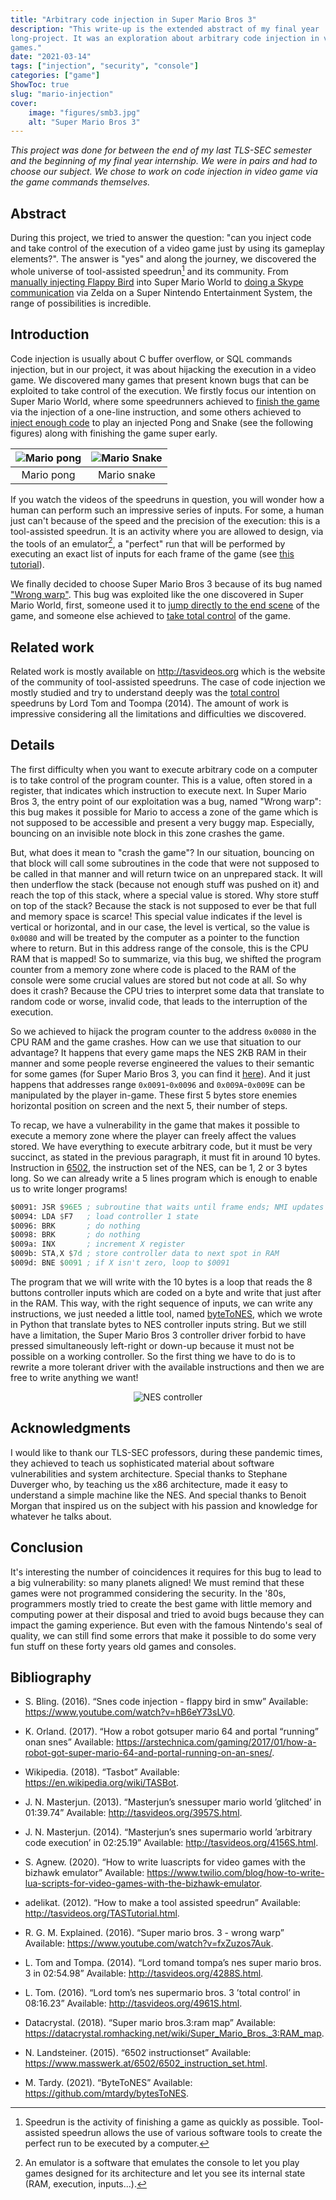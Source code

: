 ```yaml
---
title: "Arbitrary code injection in Super Mario Bros 3"
description: "This write-up is the extended abstract of my final year
long-project. It was an exploration about arbitrary code injection in video
games."
date: "2021-03-14"
tags: ["injection", "security", "console"]
categories: ["game"]
ShowToc: true
slug: "mario-injection"
cover:
    image: "figures/smb3.jpg"
    alt: "Super Mario Bros 3"
---
```


*This project was done for between the end of my last TLS-SEC semester and the
beginning of my final year internship. We were in pairs and had to choose our
subject. We chose to work on code injection in video game via the game commands
themselves.*

## Abstract

During this project, we tried to answer the question: \"can you inject code and
take control of the execution of a video game just by using its gameplay
elements?\". The answer is \"yes\" and along the journey, we discovered the
whole universe of tool-assisted speedrun[^1] and its community. From [manually
injecting Flappy Bird](https://www.youtube.com/watch?v=hB6eY73sLV0) into Super
Mario World to [doing a Skype
communication](https://arstechnica.com/gaming/2017/01/how-a-robot-got-super-mario-64-and-portal-running-on-an-snes/)
via Zelda on a Super Nintendo Entertainment System, the range of possibilities
is incredible.

## Introduction

Code injection is usually about C buffer overflow, or SQL commands injection,
but in our project, it was about hijacking the execution in a video game. We
discovered many games that present known bugs that can be exploited to take
control of the execution. We firstly focus our intention on Super Mario World,
where some speedrunners achieved to [finish the game](http://tasvideos.org/3957S.html) via the injection of a
one-line instruction, and some others
achieved to [inject enough code](http://tasvideos.org/4156S.html) to play an injected Pong and
Snake (see the following figures) along with
finishing the game super early.

![Mario pong](figures/mario_pong.png) | ![Mario Snake](figures/mario_snake.png)
:-----------------------------------: | :-------------------------------------:
Mario pong                            | Mario snake

If you watch the videos of the speedruns in question, you will wonder how a
human can perform such an impressive series of inputs. For some, a human just
can't because of the speed and the precision of the execution: this is a
tool-assisted speedrun. It is an activity where you are allowed to design, via
the tools of an emulator[^2], a \"perfect\" run that will be performed by
executing an exact list of inputs for each frame of the game (see [this
tutorial](http://tasvideos.org/TASTutorial.html)).

We finally decided to choose Super Mario Bros 3 because of its bug named
[\"Wrong warp\"](https://www.youtube.com/watch?v=fxZuzos7Auk). This bug was
exploited like the one discovered in Super Mario World, first, someone used it
to [jump directly to the end scene](http://tasvideos.org/4288S.html) of the
game, and someone else achieved to [take total
control](http://tasvideos.org/4961S.html) of the game.

## Related work

Related work is mostly available on <http://tasvideos.org> which is the website
of the community of tool-assisted speedruns. The case of code injection we
mostly studied and try to understand deeply was the [total
control](http://tasvideos.org/4961S.html) speedruns by Lord Tom and Toompa
(2014). The amount of work is impressive considering all the limitations and
difficulties we discovered.

## Details

The first difficulty when you want to execute arbitrary code on a computer is
to take control of the program counter. This is a value, often stored in a
register, that indicates which instruction to execute next. In Super Mario Bros
3, the entry point of our exploitation was a bug, named \"Wrong warp\": this
bug makes it possible for Mario to access a zone of the game which is not
supposed to be accessible and present a very buggy map. Especially, bouncing on
an invisible note block in this zone crashes the game.

But, what does it mean to \"crash the game\"? In our situation, bouncing on
that block will call some subroutines in the code that were not supposed to be
called in that manner and will return twice on an unprepared stack. It will
then underflow the stack (because not enough stuff was pushed on it) and reach
the top of this stack, where a special value is stored. Why store stuff on top
of the stack? Because the stack is not supposed to ever be that full and memory
space is scarce! This special value indicates if the level is vertical or
horizontal, and in our case, the level is vertical, so the value is `0x0080`
and will be treated by the computer as a pointer to the function where to
return.  But in this address range of the console, this is the CPU RAM that is
mapped! So to summarize, via this bug, we shifted the program counter from a
memory zone where code is placed to the RAM of the console were some crucial
values are stored but not code at all. So why does it crash? Because the CPU
tries to interpret some data that translate to random code or worse, invalid
code, that leads to the interruption of the execution.

So we achieved to hijack the program counter to the address `0x0080` in the CPU
RAM and the game crashes. How can we use that situation to our advantage? It
happens that every game maps the NES 2KB RAM in their manner and some people
reverse engineered the values to their semantic for some games (for Super Mario
Bros 3, you can find it
[here](https://datacrystal.romhacking.net/wiki/Super_Mario_Bros._3:RAM_map)).
And it just happens that addresses range `0x0091`-`0x0096` and
`0x009A`-`0x009E` can be manipulated by the player in-game. These first 5 bytes
store enemies horizontal position on screen and the next 5, their number of
steps.

To recap, we have a vulnerability in the game that makes it possible to execute
a memory zone where the player can freely affect the values stored. We have
everything to execute arbitrary code, but it must be very succinct, as stated
in the previous paragraph, it must fit in around 10 bytes. Instruction in
[6502](https://www.masswerk.at/6502/6502_instruction_set.html), the instruction
set of the NES, can be 1, 2 or 3 bytes long. So we can already write a 5 lines
program which is enough to enable us to write longer programs!

```.asm
$0091: JSR $96E5 ; subroutine that waits until frame ends; NMI updates controllers & $15 counter
$0094: LDA $F7   ; load controller 1 state
$0096: BRK       ; do nothing
$0098: BRK       ; do nothing
$009a: INX       ; increment X register
$009b: STA,X $7d ; store controller data to next spot in RAM
$009d: BNE $0091 ; if X isn't zero, loop to $0091
```

The program that we will write with the 10 bytes is a loop that reads the 8
buttons controller inputs which are coded on a byte and write that just after
in the RAM. This way, with the right sequence of inputs, we can write any
instructions, we just needed a little tool, named
[byteToNES](https://github.com/mtardy/bytesToNES), which we wrote in Python that
translate bytes to NES controller inputs string.  But we still have a
limitation, the Super Mario Bros 3 controller driver forbid to have pressed
simultaneously left-right or down-up because it must not be possible on a
working controller. So the first thing we have to do is to rewrite a more
tolerant driver with the available instructions and then we are free to write
anything we want!

<p align="center">
  <img src="figures/nes-controller.png" title="NES controller" alt="NES controller" />
</p>

## Acknowledgments

I would like to thank our TLS-SEC professors, during these pandemic times, they
achieved to teach us sophisticated material about software vulnerabilities and
system architecture. Special thanks to Stephane Duverger who, by teaching us
the x86 architecture, made it easy to understand a simple machine like the NES.
And special thanks to Benoit Morgan that inspired us on the subject with his
passion and knowledge for whatever he talks about.

## Conclusion

It's interesting the number of coincidences it requires for this bug to lead to
a big vulnerability: so many planets aligned! We must remind that these games
were not programmed considering the security. In the '80s, programmers mostly
tried to create the best game with little memory and computing power at their
disposal and tried to avoid bugs because they can impact the gaming experience.
But even with the famous Nintendo's seal of quality, we can still find some
errors that make it possible to do some very fun stuff on these forty years old
games and consoles.

## Bibliography

-  S. Bling. (2016). “Snes code injection - flappy bird in smw” Available:
https://www.youtube.com/watch?v=hB6eY73sLV0.

-  K.  Orland. (2017).  “How  a  robot  gotsuper mario 64 and portal
“running” onan snes” Available:
https://arstechnica.com/gaming/2017/01/how-a-robot-got-super-mario-64-and-portal-running-on-an-snes/.

-  Wikipedia. (2018). “Tasbot” Available:
https://en.wikipedia.org/wiki/TASBot.

-  J. N. Masterjun. (2013). “Masterjun’s snessuper mario world ’glitched’ in
01:39.74” Available: http://tasvideos.org/3957S.html.

-  J. N. Masterjun. (2014). “Masterjun’s snes supermario world ’arbitrary
code execution’ in 02:25.19” Available: http://tasvideos.org/4156S.html.

-  S. Agnew. (2020). “How to write luascripts for video games with the
bizhawk emulator” Available:
https://www.twilio.com/blog/how-to-write-lua-scripts-for-video-games-with-the-bizhawk-emulator.

-  adelikat. (2012). “How to make a tool assisted speedrun” Available:
   http://tasvideos.org/TASTutorial.html.

-  R. G. M. Explained. (2016). “Super mario bros. 3 - wrong warp” Available:
   https://www.youtube.com/watch?v=fxZuzos7Auk.

-  L. Tom and Tompa. (2014). “Lord tomand tompa’s nes super mario bros. 3 in
   02:54.98” Available: http://tasvideos.org/4288S.html.

-  L. Tom. (2016). “Lord tom’s nes supermario bros. 3 ’total control’ in
   08:16.23” Available: http://tasvideos.org/4961S.html.

-  Datacrystal. (2018). “Super mario bros.3:ram map” Available:
   https://datacrystal.romhacking.net/wiki/Super_Mario_Bros._3:RAM_map.

-  N. Landsteiner. (2015). “6502 instructionset” Available:
   https://www.masswerk.at/6502/6502_instruction_set.html.

-  M. Tardy. (2021). “ByteToNES” Available:
   https://github.com/mtardy/bytesToNES.

[^1]: Speedrun is the activity of finishing a game as quickly as
    possible. Tool-assisted speedrun allows the use of various software
    tools to create the perfect run to be executed by a computer.

[^2]: An emulator is a software that emulates the console to let you
    play games designed for its architecture and let you see its
    internal state (RAM, execution, inputs\...).
